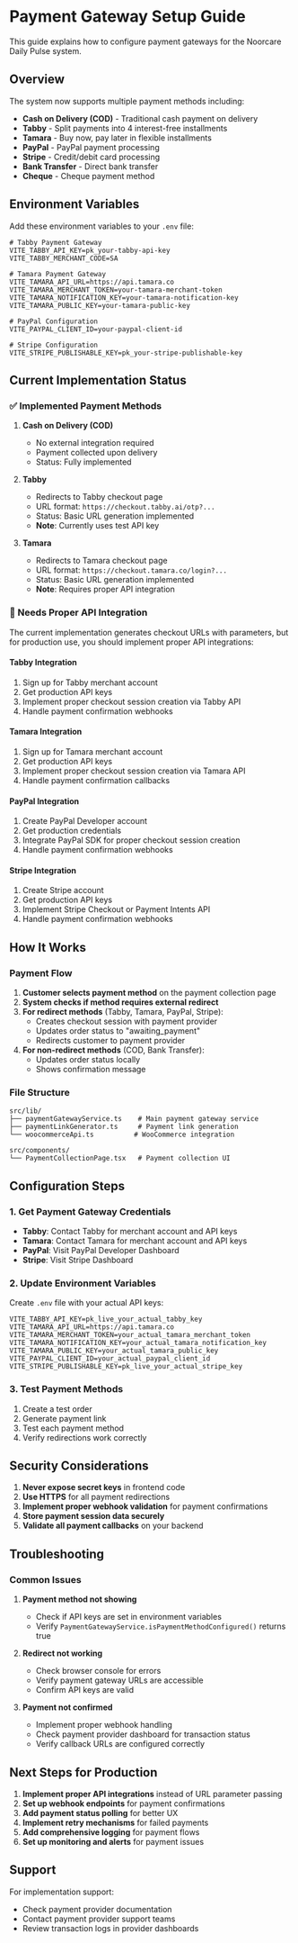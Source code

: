 # Payment Gateway Setup Guide

This guide explains how to configure payment gateways for the Noorcare Daily Pulse system.

## Overview

The system now supports multiple payment methods including:
- **Cash on Delivery (COD)** - Traditional cash payment on delivery
- **Tabby** - Split payments into 4 interest-free installments
- **Tamara** - Buy now, pay later in flexible installments
- **PayPal** - PayPal payment processing
- **Stripe** - Credit/debit card processing
- **Bank Transfer** - Direct bank transfer
- **Cheque** - Cheque payment method

## Environment Variables

Add these environment variables to your `.env` file:

```env
# Tabby Payment Gateway
VITE_TABBY_API_KEY=pk_your-tabby-api-key
VITE_TABBY_MERCHANT_CODE=SA

# Tamara Payment Gateway
VITE_TAMARA_API_URL=https://api.tamara.co
VITE_TAMARA_MERCHANT_TOKEN=your-tamara-merchant-token
VITE_TAMARA_NOTIFICATION_KEY=your-tamara-notification-key
VITE_TAMARA_PUBLIC_KEY=your-tamara-public-key

# PayPal Configuration
VITE_PAYPAL_CLIENT_ID=your-paypal-client-id

# Stripe Configuration
VITE_STRIPE_PUBLISHABLE_KEY=pk_your-stripe-publishable-key
```

## Current Implementation Status

### ✅ Implemented Payment Methods

1. **Cash on Delivery (COD)**
   - No external integration required
   - Payment collected upon delivery
   - Status: Fully implemented

2. **Tabby**
   - Redirects to Tabby checkout page
   - URL format: `https://checkout.tabby.ai/otp?...`
   - Status: Basic URL generation implemented
   - **Note**: Currently uses test API key

3. **Tamara**
   - Redirects to Tamara checkout page
   - URL format: `https://checkout.tamara.co/login?...`
   - Status: Basic URL generation implemented
   - **Note**: Requires proper API integration

### 🚧 Needs Proper API Integration

The current implementation generates checkout URLs with parameters, but for production use, you should implement proper API integrations:

#### Tabby Integration
1. Sign up for Tabby merchant account
2. Get production API keys
3. Implement proper checkout session creation via Tabby API
4. Handle payment confirmation webhooks

#### Tamara Integration
1. Sign up for Tamara merchant account
2. Get production API keys
3. Implement proper checkout session creation via Tamara API
4. Handle payment confirmation callbacks

#### PayPal Integration
1. Create PayPal Developer account
2. Get production credentials
3. Integrate PayPal SDK for proper checkout session creation
4. Handle payment confirmation webhooks

#### Stripe Integration
1. Create Stripe account
2. Get production API keys
3. Implement Stripe Checkout or Payment Intents API
4. Handle payment confirmation webhooks

## How It Works

### Payment Flow

1. **Customer selects payment method** on the payment collection page
2. **System checks if method requires external redirect**
3. **For redirect methods** (Tabby, Tamara, PayPal, Stripe):
   - Creates checkout session with payment provider
   - Updates order status to "awaiting_payment"
   - Redirects customer to payment provider
4. **For non-redirect methods** (COD, Bank Transfer):
   - Updates order status locally
   - Shows confirmation message

### File Structure

```
src/lib/
├── paymentGatewayService.ts    # Main payment gateway service
├── paymentLinkGenerator.ts     # Payment link generation
└── woocommerceApi.ts          # WooCommerce integration

src/components/
└── PaymentCollectionPage.tsx   # Payment collection UI
```

## Configuration Steps

### 1. Get Payment Gateway Credentials

- **Tabby**: Contact Tabby for merchant account and API keys
- **Tamara**: Contact Tamara for merchant account and API keys  
- **PayPal**: Visit PayPal Developer Dashboard
- **Stripe**: Visit Stripe Dashboard

### 2. Update Environment Variables

Create `.env` file with your actual API keys:

```env
VITE_TABBY_API_KEY=pk_live_your_actual_tabby_key
VITE_TAMARA_API_URL=https://api.tamara.co
VITE_TAMARA_MERCHANT_TOKEN=your_actual_tamara_merchant_token
VITE_TAMARA_NOTIFICATION_KEY=your_actual_tamara_notification_key
VITE_TAMARA_PUBLIC_KEY=your_actual_tamara_public_key
VITE_PAYPAL_CLIENT_ID=your_actual_paypal_client_id
VITE_STRIPE_PUBLISHABLE_KEY=pk_live_your_actual_stripe_key
```

### 3. Test Payment Methods

1. Create a test order
2. Generate payment link
3. Test each payment method
4. Verify redirections work correctly

## Security Considerations

1. **Never expose secret keys** in frontend code
2. **Use HTTPS** for all payment redirections
3. **Implement proper webhook validation** for payment confirmations
4. **Store payment session data securely**
5. **Validate all payment callbacks** on your backend

## Troubleshooting

### Common Issues

1. **Payment method not showing**
   - Check if API keys are set in environment variables
   - Verify `PaymentGatewayService.isPaymentMethodConfigured()` returns true

2. **Redirect not working**
   - Check browser console for errors
   - Verify payment gateway URLs are accessible
   - Confirm API keys are valid

3. **Payment not confirmed**
   - Implement proper webhook handling
   - Check payment provider dashboard for transaction status
   - Verify callback URLs are configured correctly

## Next Steps for Production

1. **Implement proper API integrations** instead of URL parameter passing
2. **Set up webhook endpoints** for payment confirmations
3. **Add payment status polling** for better UX
4. **Implement retry mechanisms** for failed payments
5. **Add comprehensive logging** for payment flows
6. **Set up monitoring and alerts** for payment issues

## Support

For implementation support:
- Check payment provider documentation
- Contact payment provider support teams
- Review transaction logs in provider dashboards 